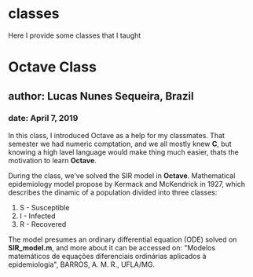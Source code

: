 # classes
Here I provide some classes that I taught

# Octave Class

## author: Lucas Nunes Sequeira, Brazil

### date: April 7, 2019

In this class, I introduced Octave as a help for my classmates. That semester we had numeric comptation, and we all mostly knew **C**, but knowing a high lavel language would make thing much easier, thats the motivation to learn **Octave**.

During the class, we've solved the SIR model in **Octave**. Mathematical epidemiology model propose by Kermack and McKendrick in 1927, which describes the dinamic of a population divided into three classes:
  1. S - Susceptible
  2. I - Infected
  3. R - Recovered

The model presumes an ordinary differential equation (ODE) solved on **SIR_model.m**, and more about it can be accessed on: "Modelos matemáticos de equações diferenciais ordinárias aplicados à epidemiologia", BARROS, A. M. R., UFLA/MG.

